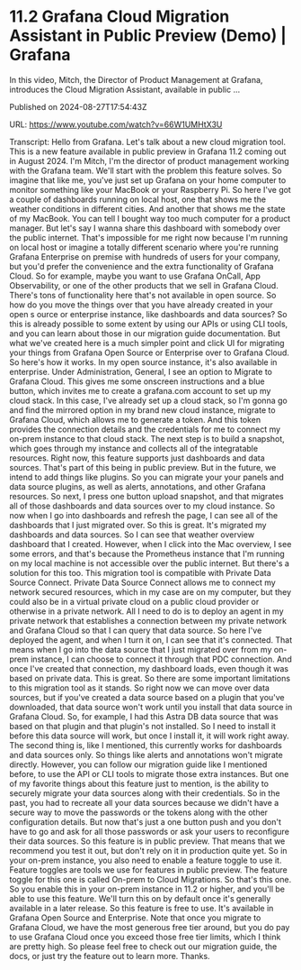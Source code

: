 # 11.2 Grafana Cloud Migration Assistant in Public Preview (Demo) | Grafana

In this video, Mitch, the Director of Product Management at Grafana, introduces the Cloud Migration Assistant, available in public ...

Published on 2024-08-27T17:54:43Z

URL: https://www.youtube.com/watch?v=66W1UMHtX3U

Transcript: Hello from Grafana. Let's talk
about a new cloud migration tool. This is a new feature available in public
preview in Grafana 11.2 coming out in August 2024. I'm Mitch, I'm the director of product management
working with the Grafana team. We'll start with the problem this
feature solves. So imagine that like me, you've just set up Grafana on your home
computer to monitor something like your MacBook or your Raspberry Pi. So here I've got a couple of
dashboards running on local host, one that shows me the weather
conditions in different cities. And another that shows me
the state of my MacBook. You can tell I bought way too much
computer for a product manager. But let's say I wanna share this
dashboard with somebody over the public internet. That's impossible for me right now because
I'm running on local host or imagine a totally different scenario where you're
running Grafana Enterprise on premise with hundreds of users for your company, but you'd prefer the convenience and the
extra functionality of Grafana Cloud. So for example, maybe you want to use
Grafana OnCall, App Observability, or one of the other products
that we sell in Grafana Cloud. There's tons of functionality here
that's not available in open source. So how do you move the things over that
you have already created in your open s ource or enterprise instance,
like dashboards and data sources? So this is already possible to some
extent by using our APIs or using CLI tools, and you can learn about those
in our migration guide documentation. But what we've created here is a much
simpler point and click UI for migrating your things from Grafana Open Source
or Enterprise over to Grafana Cloud. So here's how it works. In
my open source instance, it's also available in enterprise.
Under Administration, General, I see an option to
Migrate to Grafana Cloud. This gives me some onscreen
instructions and a blue button, which invites me to create a
grafana.com account to set up my cloud stack. In this case, I've
already set up a cloud stack, so I'm gonna go and find the mirrored
option in my brand new cloud instance, migrate to Grafana Cloud, which
allows me to generate a token. And this token provides the connection
details and the credentials for me to connect my on-prem instance
to that cloud stack. The next step is to build a snapshot, which goes through my
instance and collects all of
the integratable resources. Right now, this feature supports
just dashboards and data sources. That's part of this being in
public preview. But in the future, we intend to add things like plugins. So you can migrate your your
panels and data source plugins, as well as alerts, annotations,
and other Grafana resources. So next, I press one
button upload snapshot, and that migrates all of those dashboards
and data sources over to my cloud instance. So now when I go into
dashboards and refresh the page, I can see all of the dashboards that I
just migrated over. So this is great. It's migrated my dashboards
and data sources. So I can see that weather overview
dashboard that I created. However, when I click into the Mac
overview, I see some errors, and that's because the Prometheus
instance that I'm running on my local machine is not accessible
over the public internet. But there's a solution for this too. This migration tool is compatible
with Private Data Source Connect. Private Data Source Connect allows
me to connect my network secured resources, which in my
case are on my computer, but they could also be in
a virtual private cloud on
a public cloud provider or otherwise in a private network. All I need to do is to deploy
an agent in my private network that establishes a connection between
my private network and Grafana Cloud so that I can query that data source.
So here I've deployed the agent, and when I turn it on, I can see that it's connected. That means when I go into the data
source that I just migrated over from my on-prem instance, I can choose to connect it
through that PDC connection. And once I've created that
connection, my dashboard loads, even though it was based on
private data. This is great. So there are some important limitations
to this migration tool as it stands. So right now we
can move over data sources, but if you've created a data source
based on a plugin that you've downloaded, that data source won't work until you
install that data source in Grafana Cloud. So, for example, I had this Astra DB data source that was
based on that plugin and that plugin's not installed. So I need to install
it before this data source will work, but once I install it, it will work
right away. The second thing is, like I mentioned, this currently works
for dashboards and data sources only. So things like alerts and annotations
won't migrate directly. However, you can follow our migration
guide like I mentioned before, to use the API or CLI tools to
migrate those extra instances. But one of my favorite things
about this feature just to mention, is the ability to securely migrate
your data sources along with their credentials. So in the past, you had to recreate all your data sources
because we didn't have a secure way to move the passwords or the tokens along
with the other configuration details. But now that's just a one button push
and you don't have to go and ask for all those passwords or ask your users
to reconfigure their data sources. So this feature is in public preview. That means that we
recommend you test it out, but don't rely on it in production
quite yet. So in your on-prem instance, you also need to enable a
feature toggle to use it. Feature toggles are tools we use
for features in public preview. The feature toggle for this one is
called On-prem to Cloud Migrations. So that's this one. So you enable this in your on-prem
instance in 11.2 or higher, and you'll be able to use this feature. We'll turn this on by default once it's
generally available in a later release. So this feature is free to use. It's available in Grafana
Open Source and Enterprise. Note that once you
migrate to Grafana Cloud, we have the most generous
free tier around, but you do pay to use Grafana Cloud
once you exceed those free tier limits, which I think are pretty high. So please feel free to check out
our migration guide, the docs, or just try the feature
out to learn more. Thanks.

